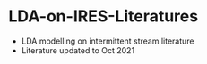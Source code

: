# LDA-on-IRES-Literatures
- LDA modelling on intermittent stream literature
- Literature updated to Oct 2021
